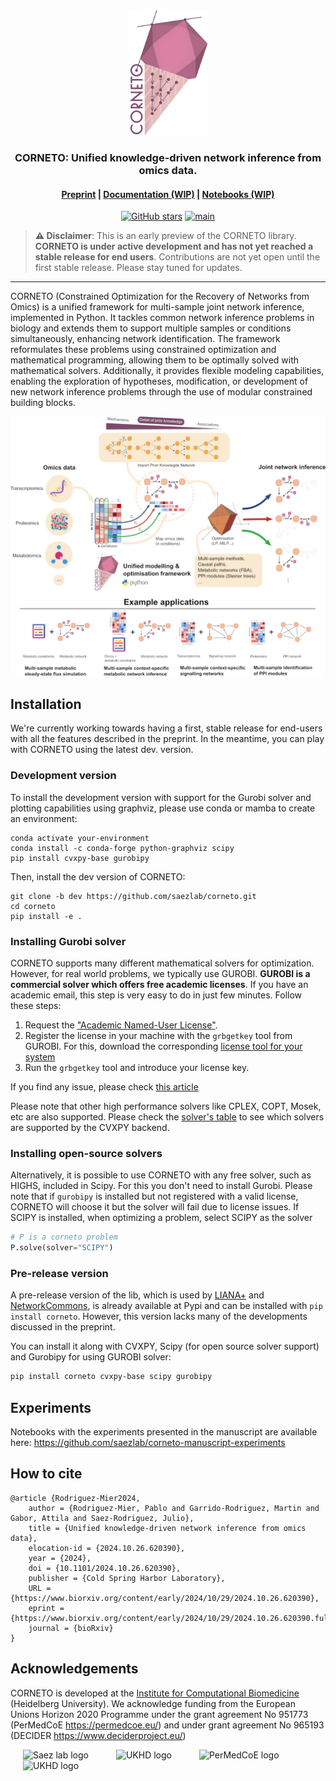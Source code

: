 <div align="center"> 
<img alt="corneto logo" src="docs/_static/logo/corneto-logo-512px.png" height="200"/>
<br>
<h3>CORNETO: Unified knowledge-driven network inference from omics data.</h3>


<h4>

[Preprint](https://doi.org/10.1101/2024.10.26.620390) | [Documentation (WIP)](https://saezlab.github.io/corneto) | [Notebooks (WIP)](https://github.com/saezlab/corneto/tree/main/docs/tutorials)

</h4>

<!-- badges: start -->
[![GitHub stars](https://img.shields.io/github/stars/saezlab/corneto)](https://github.com/saezlab/corneto/stargazers)
[![main](https://github.com/saezlab/corneto/actions/workflows/unit-tests.yml/badge.svg)](https://github.com/saezlab/corneto/actions)
<!-- badges: end -->

</div>

> **⚠️ Disclaimer**: This is an early preview of the CORNETO library. **CORNETO is under active development and has not yet reached a stable release for end users**. Contributions are not yet open until the first stable release. Please stay tuned for updates.

---

CORNETO (Constrained Optimization for the Recovery of Networks from Omics) is a unified framework for multi-sample joint network inference, implemented in Python. It tackles common network inference problems in biology and extends them to support multiple samples or conditions simultaneously, enhancing network identification. The framework reformulates these problems using constrained optimization and mathematical programming, allowing them to be optimally solved with mathematical solvers. Additionally, it provides flexible modeling capabilities, enabling the exploration of hypotheses, modification, or development of new network inference problems through the use of modular constrained building blocks.

<p align="center">
  <img alt="CORNETO abstract" src="docs/_static/corneto-fig-abstract-v3.jpg" width="720" style="max-width: 100%; height: auto;">
</p>

## Installation

We're currently working towards having a first, stable release for end-users with all the features described in the preprint. In the meantime, you can play with CORNETO using the latest dev. version.

### Development version

To install the development version with support for the Gurobi solver and plotting capabilities using graphviz, please use conda or mamba to create an environment:

```
conda activate your-environment
conda install -c conda-forge python-graphviz scipy
pip install cvxpy-base gurobipy
```

Then, install the dev version of CORNETO:
```
git clone -b dev https://github.com/saezlab/corneto.git
cd corneto
pip install -e .
```

### Installing Gurobi solver

CORNETO supports many different mathematical solvers for optimization. However, for real world problems, we typically use GUROBI.  **GUROBI is a commercial solver which offers free academic licenses**. If you have an academic email, this step is very easy to do in just few minutes. Follow these steps:

1. Request the ["Academic Named-User License"](https://www.gurobi.com/features/academic-named-user-license/).
2. Register the license in your machine with the `grbgetkey` tool from GUROBI. For this, download the corresponding [license tool for your system](https://support.gurobi.com/hc/en-us/articles/360059842732-How-do-I-set-up-a-license-without-installing-the-full-Gurobi-package)
3. Run the `grbgetkey` tool and introduce your license key.

If you find any issue, please check [this article](https://support.gurobi.com/hc/en-us/articles/13207658935185-How-do-I-retrieve-an-Academic-Named-User-license)

Please note that other high performance solvers like CPLEX, COPT, Mosek, etc are also supported. Please check the [solver's table](https://www.cvxpy.org/tutorial/solvers/index.html) to see which solvers are supported by the CVXPY backend. 

### Installing open-source solvers

Alternatively, it is possible to use CORNETO with any free solver, such as HIGHS, included in Scipy. For this you don't need to install Gurobi. Please note that if `gurobipy` is installed but not registered with a valid license, CORNETO will choose it but the solver will fail due to license issues. If SCIPY is installed, when optimizing a problem, select SCIPY as the solver

```python
# P is a corneto problem
P.solve(solver="SCIPY")
```

### Pre-release version

A pre-release version of the lib, which is used by [LIANA+](https://liana-py.readthedocs.io/) and [NetworkCommons](https://networkcommons.readthedocs.io/), is already available at Pypi and can be installed with `pip install corneto`. However, this version lacks many of the developments discussed in the preprint. 

You can install it along with CVXPY, Scipy (for open source solver support) and Gurobipy for using GUROBI solver:

```bash
pip install corneto cvxpy-base scipy gurobipy
```

## Experiments

Notebooks with the experiments presented in the manuscript are available here: https://github.com/saezlab/corneto-manuscript-experiments

## How to cite

```
@article {Rodriguez-Mier2024,
	author = {Rodriguez-Mier, Pablo and Garrido-Rodriguez, Martin and Gabor, Attila and Saez-Rodriguez, Julio},
	title = {Unified knowledge-driven network inference from omics data},
	elocation-id = {2024.10.26.620390},
	year = {2024},
	doi = {10.1101/2024.10.26.620390},
	publisher = {Cold Spring Harbor Laboratory},
	URL = {https://www.biorxiv.org/content/early/2024/10/29/2024.10.26.620390},
	eprint = {https://www.biorxiv.org/content/early/2024/10/29/2024.10.26.620390.full.pdf},
	journal = {bioRxiv}
}
```

## Acknowledgements

CORNETO is developed at the [Institute for Computational Biomedicine](https://saezlab.org) (Heidelberg University). We acknowledge funding from the European Unions Horizon 2020 Programme under the grant agreement No 951773 (PerMedCoE https://permedcoe.eu/) and under grant agreement No 965193 (DECIDER https://www.deciderproject.eu/)

<div align="left">
  <img src="https://raw.githubusercontent.com/saezlab/.github/main/profile/logos/saezlab.png" alt="Saez lab logo" height="64px" style="margin: 0 20px;">
  <img src="https://yt3.googleusercontent.com/ytc/AIf8zZSHTQJs12aUZjHsVBpfFiRyrK6rbPwb-7VIxZQk=s176-c-k-c0x00ffffff-no-rj" alt="UKHD logo" height="64px" style="margin: 0 20px;">
  <img src="https://lcsb-biocore.github.io/COBREXA.jl/stable/assets/permedcoe.svg" alt="PerMedCoE logo" height="64px" style="margin: 0 20px;">
  <img src="https://raw.githubusercontent.com/saezlab/corneto/refs/heads/main/docs/_static/decider-eu-logo.png" alt="UKHD logo" height="64px" style="margin: 0 20px;">
</div>
